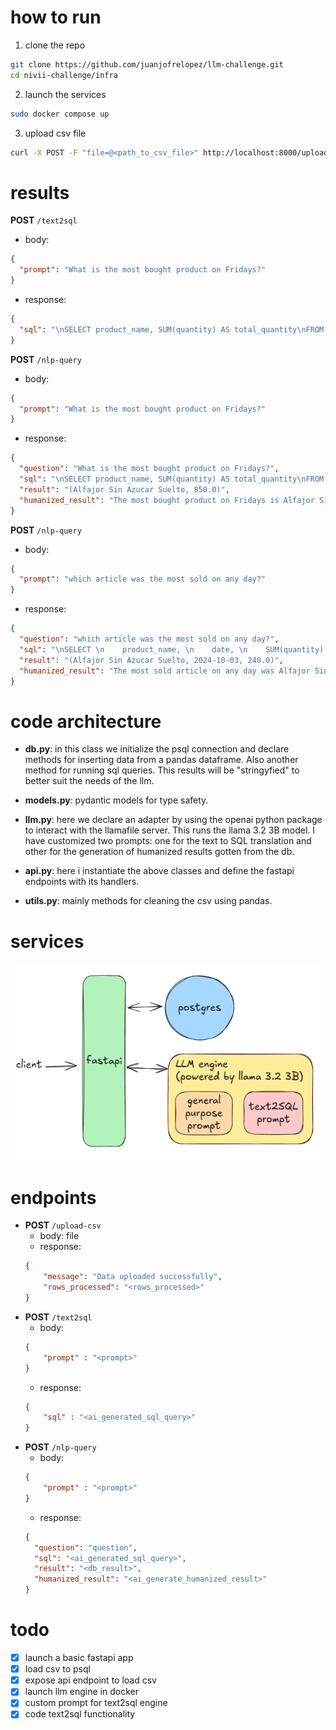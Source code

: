 # how to run

1. clone the repo

```bash
git clone https://github.com/juanjofrelopez/llm-challenge.git
cd nivii-challenge/infra
```

2. launch the services

```bash
sudo docker compose up
```

3. upload csv file

```bash
curl -X POST -F "file=@<path_to_csv_file>" http://localhost:8000/upload-csv
```

# results

**POST** `/text2sql`

- body:

```json
{
  "prompt": "What is the most bought product on Fridays?"
}
```

- response:

```json
{
  "sql": "\nSELECT product_name, SUM(quantity) AS total_quantity\nFROM public.csv_entries\nWHERE week_day = 'Friday'\nGROUP BY product_name\nORDER BY total_quantity DESC\nLIMIT 1;\n"
}
```

**POST** `/nlp-query`

- body:

```json
{
  "prompt": "What is the most bought product on Fridays?"
}
```

- response:

```json
{
  "question": "What is the most bought product on Fridays?",
  "sql": "\nSELECT product_name, SUM(quantity) AS total_quantity\nFROM public.csv_entries\nWHERE week_day = 'Friday'\nGROUP BY product_name\nORDER BY total_quantity DESC\nLIMIT 1;\n",
  "result": "(Alfajor Sin Azucar Suelto, 850.0)",
  "humanized_result": "The most bought product on Fridays is Alfajor Sin Azucar Suelto, with a total of 850 units sold."
}
```

**POST** `/nlp-query`

- body:

```json
{
  "prompt": "which article was the most sold on any day?"
}
```

- response:

```json
{
  "question": "which article was the most sold on any day?",
  "sql": "\nSELECT \n    product_name, \n    date, \n    SUM(quantity) AS total_quantity\nFROM \n    public.csv_entries\nGROUP BY \n    product_name, date\nORDER BY \n    total_quantity DESC\nLIMIT 1;\n",
  "result": "(Alfajor Sin Azucar Suelto, 2024-10-03, 240.0)",
  "humanized_result": "The most sold article on any day was Alfajor Sin Azucar Suelto, which was sold on October 3, 2024, with a total of 240 units sold."
}
```

# code architecture

- **db.py**: in this class we initialize the psql connection and declare methods for inserting data from a pandas dataframe. Also another method for running sql queries. This results will be "stringyfied" to better suit the needs of the llm.

- **models.py**: pydantic models for type safety.

- **llm.py**: here we declare an adapter by using the openai python package to interact with the llamafile server. This runs the llama 3.2 3B model. I have customized two prompts: one for the text to SQL translation and other for the generation of humanized results gotten from the db.

- **api.py**: here i instantiate the above classes and define the fastapi endpoints with its handlers.

- **utils.py**: mainly methods for cleaning the csv using pandas.

# services

![](docs/arch.png)

# endpoints

- **POST** `/upload-csv`
  - body: file
  - response:
  ```JSON
  {
      "message": "Data uploaded successfully",
      "rows_processed": "<rows_processed>"
  }
  ```
- **POST** `/text2sql`
  - body:
  ```JSON
  {
      "prompt" : "<prompt>"
  }
  ```
  - response:
  ```JSON
  {
      "sql" : "<ai_generated_sql_query>"
  }
  ```
- **POST** `/nlp-query`
  - body:
  ```JSON
  {
      "prompt" : "<prompt>"
  }
  ```
  - response:
  ```JSON
  {
    "question": "question",
    "sql": "<ai_generated_sql_query>",
    "result": "<db_result>",
    "humanized_result": "<ai_generate_humanized_result>"
  }
  ```

# todo

- [x] launch a basic fastapi app
- [x] load csv to psql
- [x] expose api endpoint to load csv
- [x] launch llm engine in docker
- [x] custom prompt for text2sql engine
- [x] code text2sql functionality
